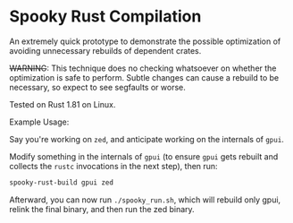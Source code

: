 # Spooky Rust Compilation

An extremely quick prototype to demonstrate the possible optimization of avoiding unnecessary
rebuilds of dependent crates.

~~WARNING~~: This technique does no checking whatsoever on whether the optimization
is safe to perform. Subtle changes can cause a rebuild to be necessary, so expect to see segfaults or worse.

Tested on Rust 1.81 on Linux.

Example Usage:

Say you're working on `zed`, and anticipate working on the internals of `gpui`.

Modify something in the internals of `gpui` (to ensure `gpui` gets rebuilt and collects
the `rustc` invocations in the next step), then run:

```sh
spooky-rust-build gpui zed
```

Afterward, you can now run `./spooky_run.sh`, which will rebuild only gpui, relink the final binary, and then run the zed binary.

